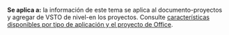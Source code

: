   **Se aplica a:** la información de este tema se aplica al documento\-proyectos y agregar de VSTO de nivel\-en los proyectos. Consulte [características disponibles por tipo de aplicación y el proyecto de Office](../../vsto/features-available-by-office-application-and-project-type.md).

  